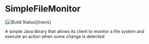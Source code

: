 SimpleFileMonitor
=================

[![Build Status](https://travis-ci.org/deigote/SimpleFileMonitor.svg?branch=master)][travis]

A simple Java library that allows its client to monitor a file system and execute an action when some change is detected
